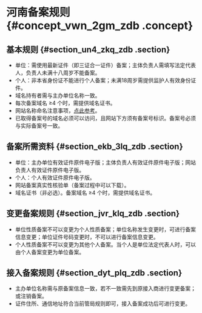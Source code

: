 # 河南备案规则 {#concept_vwn_2gm_zdb .concept}

## 基本规则 {#section_un4_zkq_zdb .section}

-   单位：需使用最新证件（即三证合一证件）备案；主体负责人需填写法定代表人，负责人未满十八周岁不能备案。
-   个人：非本省身份证不能进行个人备案；未满18周岁需提供监护人有效身份证件。
-   域名持有者需与主办单位名称一致。
-   每次备案域名 ≥4 个时，需提供域名证书。
-   网站名称命名注意事项，[点此参考](../../../../intl.zh-CN/常见问题/填写主体信息和网站信息.md#)。
-   已取得备案号的域名必须可以访问，且网站下方须有备案号标识。备案号必须与实际备案号一致。

## 备案所需资料 {#section_ekb_3lq_zdb .section}

-   单位：主办单位有效证件原件电子版；主体负责人有效证件原件电子版；网站负责人有效证件原件电子版。
-   个人：个人有效证件原件电子版。
-   网站备案真实性核验单（备案过程中可以下载）。
-   域名证书（非必选）。备案域名 ≥4 个时，需提供域名证书。

## 变更备案规则 {#section_jvr_klq_zdb .section}

-   单位性质备案不可以变更为个人性质备案；单位名称发生变更时，可进行备案信息变更；单位证件号码变更时，不可以进行备案信息变更。
-   个人性质备案不可以变更为其他个人备案。当个人是单位法定代表人时，可以由个人备案变更为单位备案。

## 接入备案规则 {#section_dyt_plq_zdb .section}

-   主办单位名称需与原备案信息一致，若不一致需先到原接入商进行变更备案；或注销备案。
-   证件住所、通信地址符合当前管局规则即可，接入备案成功后可进行变更。

